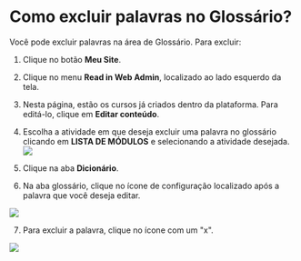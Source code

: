 # Como excluir palavras no Glossário?

Você pode excluir palavras na área de Glossário. Para excluir:

1. Clique no botão **Meu Site**.

2. Clique no menu **Read in Web Admin**, localizado ao lado esquerdo da tela.

3. Nesta página, estão os cursos já criados dentro da plataforma. Para editá-lo, clique em **Editar conteúdo**.

4. Escolha a atividade em que deseja excluir uma palavra no glossário clicando em **LISTA DE MÓDULOS** e selecionando a atividade desejada.![](https://raw.githubusercontent.com/mupi/readinweb-docs/master/images/select-act.png)

5. Clique na aba **Dicionário**. 

6. Na aba glossário, clique no ícone de configuração localizado após a palavra que você deseja editar. 

![](https://raw.githubusercontent.com/mupi/readinweb-docs/master/images/edit-glossary.png)

7. Para excluir a palavra, clique no ícone com um "x".

![](https://raw.githubusercontent.com/mupi/readinweb-docs/master/images/delete-glossary.png)